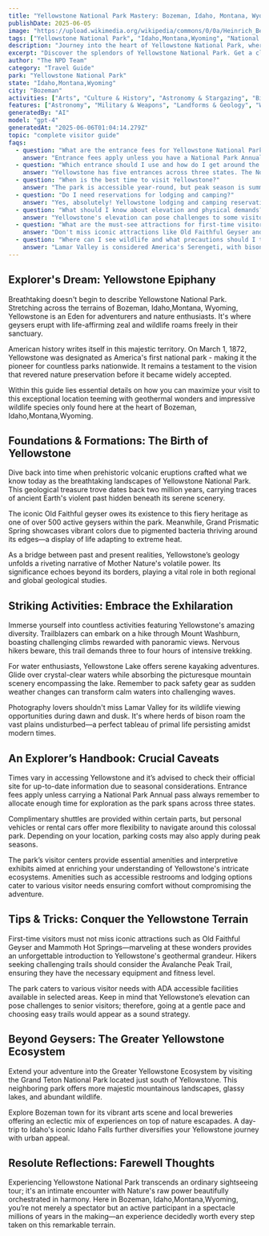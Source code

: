 ```yaml
---
title: "Yellowstone National Park Mastery: Bozeman, Idaho, Montana, Wyoming Insiders Guide"
publishDate: 2025-06-05
image: "https://upload.wikimedia.org/wikipedia/commons/0/0a/Heinrich_Berann_NPS_Panorama_of_Yellowstone_without_labels.jpg"
tags: ["Yellowstone National Park", "Idaho,Montana,Wyoming", "National Parks", "Travel Guide", "Bozeman", "Outdoor Recreation", "Family Travel", "Adventure"]
description: "Journey into the heart of Yellowstone National Park, where geothermal wonders meet unparalleled wildlife encounters in a captivating landscape stretching ove..."
excerpt: "Discover the splendors of Yellowstone National Park. Get a closer look at America’s first national park and its natural treasures waiting to be explored."
author: "The NPD Team"
category: "Travel Guide"
park: "Yellowstone National Park"
state: "Idaho,Montana,Wyoming"
city: "Bozeman"
activities: ["Arts", "Culture & History", "Astronomy & Stargazing", "Biking", "Camping", "Educational Activities", "Fishing & Hunting", "Guided & Self-Guided Tours", "Hiking & Trekking", "Motorized Recreation", "Snow Activities", "Water Activities", "Wildlife Viewing"]
features: ["Astronomy", "Military & Weapons", "Landforms & Geology", "Water & Coastal Geography", "Science", "Innovation & Industry", "Art", "Music & Literature", "Wildlife & Conservation", "Fire & Disaster", "Transportation", "U.S. Wars & Conflicts", "People & Identity", "Cultural Heritage & Society", "Natural Features & Ecosystems"]
generatedBy: "AI"
model: "gpt-4"
generatedAt: "2025-06-06T01:04:14.279Z"
topic: "complete visitor guide"
faqs:
  - question: "What are the entrance fees for Yellowstone National Park?"
    answer: "Entrance fees apply unless you have a National Park Annual Pass. A 7-day vehicle pass costs $35, while the Yellowstone Annual Pass is $70. The America the Beautiful Annual Pass ($80) provides access to all national parks and is the best value if you plan to visit multiple parks."
  - question: "Which entrance should I use and how do I get around the park?"
    answer: "Yellowstone has five entrances across three states. The North Entrance (Gardiner, MT) is open year-round, while others may have seasonal closures. Personal vehicles or rental cars offer the most flexibility to navigate this massive park. Complimentary shuttles are available in certain areas, but having your own transportation is recommended."
  - question: "When is the best time to visit Yellowstone?"
    answer: "The park is accessible year-round, but peak season is summer (July-August) with the warmest weather and full road access. Spring (April-May) and fall (September-October) offer fewer crowds and excellent wildlife viewing. Winter provides unique experiences like snow sports, but many roads close. Always check current conditions before visiting."
  - question: "Do I need reservations for lodging and camping?"
    answer: "Yes, absolutely! Yellowstone lodging and camping reservations are essential and often book up months in advance, especially for summer visits. The park offers various accommodation options from historic lodges to campgrounds. Book as early as possible through the official park concession website."
  - question: "What should I know about elevation and physical demands?"
    answer: "Yellowstone's elevation can pose challenges to some visitors, especially seniors. The park ranges from 5,000 to over 11,000 feet in elevation. Take time to acclimatize, go at a gentle pace, and choose appropriate trails for your fitness level. ADA accessible facilities are available in selected areas."
  - question: "What are the must-see attractions for first-time visitors?"
    answer: "Don't miss iconic attractions like Old Faithful Geyser and Mammoth Hot Springs for an introduction to Yellowstone's geothermal grandeur. Lamar Valley offers the best wildlife viewing at dawn and dusk. The Grand Prismatic Spring showcases incredible colors, and Mount Washburn provides panoramic views after a challenging 3-4 hour hike."
  - question: "Where can I see wildlife and what precautions should I take?"
    answer: "Lamar Valley is considered America's Serengeti, with bison herds, wolves, elk, and bears. Visit during dawn and dusk for best sightings. Maintain safe distances: 100 yards from bears and wolves, 25 yards from other wildlife. Never feed animals, store food properly, and drive slowly to avoid wildlife collisions."
---
```


## Explorer's Dream: Yellowstone Epiphany
Breathtaking doesn't begin to describe Yellowstone National Park. Stretching across the terrains of Bozeman, Idaho,Montana, Wyoming, Yellowstone is an Eden for adventurers and nature enthusiasts. It's where geysers erupt with life-affirming zeal and wildlife roams freely in their sanctuary.

American history writes itself in this majestic territory. On March 1, 1872, Yellowstone was designated as America's first national park - making it the pioneer for countless parks nationwide. It remains a testament to the vision that revered nature preservation before it became widely accepted.

Within this guide lies essential details on how you can maximize your visit to this exceptional location teeming with geothermal wonders and impressive wildlife species only found here at the heart of Bozeman, Idaho,Montana,Wyoming.

## Foundations & Formations: The Birth of Yellowstone
Dive back into time when prehistoric volcanic eruptions crafted what we know today as the breathtaking landscapes of Yellowstone National Park. This geological treasure trove dates back two million years, carrying traces of ancient Earth's violent past hidden beneath its serene scenery.

The iconic Old Faithful geyser owes its existence to this fiery heritage as one of over 500 active geysers within the park. Meanwhile, Grand Prismatic Spring showcases vibrant colors due to pigmented bacteria thriving around its edges—a display of life adapting to extreme heat.

As a bridge between past and present realities, Yellowstone’s geology unfolds a riveting narrative of Mother Nature's volatile power. Its significance echoes beyond its borders, playing a vital role in both regional and global geological studies.

## Striking Activities: Embrace the Exhilaration
Immerse yourself into countless activities featuring Yellowstone's amazing diversity. Trailblazers can embark on a hike through Mount Washburn, boasting challenging climbs rewarded with panoramic views. Nervous hikers beware, this trail demands three to four hours of intensive trekking.

For water enthusiasts, Yellowstone Lake offers serene kayaking adventures. Glide over crystal-clear waters while absorbing the picturesque mountain scenery encompassing the lake. Remember to pack safety gear as sudden weather changes can transform calm waters into challenging waves.

Photography lovers shouldn't miss Lamar Valley for its wildlife viewing opportunities during dawn and dusk. It's where herds of bison roam the vast plains undisturbed—a perfect tableau of primal life persisting amidst modern times.

## An Explorer’s Handbook: Crucial Caveats
Times vary in accessing Yellowstone and it’s advised to check their official site for up-to-date information due to seasonal considerations. Entrance fees apply unless carrying a National Park Annual pass always remember to allocate enough time for exploration as the park spans across three states.

Complimentary shuttles are provided within certain parts, but personal vehicles or rental cars offer more flexibility to navigate around this colossal park. Depending on your location, parking costs may also apply during peak seasons.

The park’s visitor centers provide essential amenities and interpretive exhibits aimed at enriching your understanding of Yellowstone's intricate ecosystems. Amenities such as accessible restrooms and lodging options cater to various visitor needs ensuring comfort without compromising the adventure.

## Tips & Tricks: Conquer the Yellowstone Terrain 
First-time visitors must not miss iconic attractions such as Old Faithful Geyser and Mammoth Hot Springs—marveling at these wonders provides an unforgettable introduction to Yellowstone's geothermal grandeur. Hikers seeking challenging trails should consider the Avalanche Peak Trail, ensuring they have the necessary equipment and fitness level.

The park caters to various visitor needs with ADA accessible facilities available in selected areas. Keep in mind that Yellowstone’s elevation can pose challenges to senior visitors; therefore, going at a gentle pace and choosing easy trails would appear as a sound strategy.

## Beyond Geysers: The Greater Yellowstone Ecosystem
Extend your adventure into the Greater Yellowstone Ecosystem by visiting the Grand Teton National Park located just south of Yellowstone. This neighboring park offers more majestic mountainous landscapes, glassy lakes, and abundant wildlife.

Explore Bozeman town for its vibrant arts scene and local breweries offering an eclectic mix of experiences on top of nature escapades. A day-trip to Idaho's iconic Idaho Falls further diversifies your Yellowstone journey with urban appeal.

## Resolute Reflections: Farewell Thoughts
Experiencing Yellowstone National Park transcends an ordinary sightseeing tour; it's an intimate encounter with Nature's raw power beautifully orchestrated in harmony. Here in Bozeman, Idaho,Montana,Wyoming, you’re not merely a spectator but an active participant in a spectacle millions of years in the making—an experience decidedly worth every step taken on this remarkable terrain.